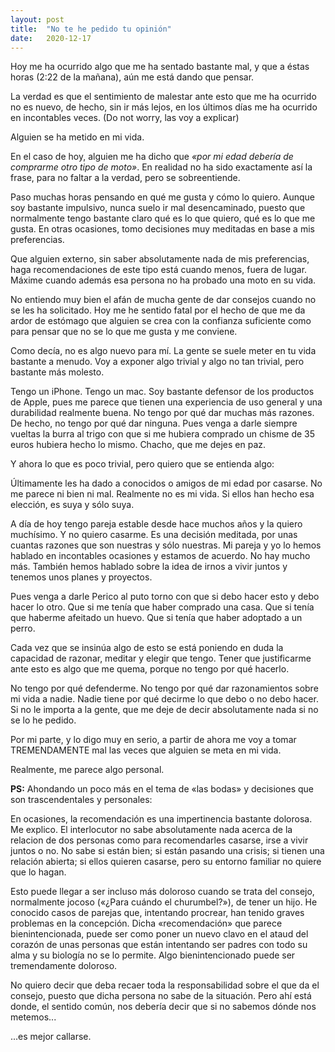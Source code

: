 ```yaml
---
layout: post
title:  "No te he pedido tu opinión"
date:   2020-12-17
---
```


Hoy me ha ocurrido algo que me ha sentado bastante mal, y que a éstas horas (2:22 de la mañana), aún me está dando que pensar.

La verdad es que el sentimiento de malestar ante esto que me ha ocurrido no es nuevo, de hecho, sin ir más lejos, en los últimos días me ha ocurrido en incontables veces. (Do not worry, las voy a explicar)

Alguien se ha metido en mi vida.

En el caso de hoy, alguien me ha dicho que *«por mi edad debería de comprarme otro tipo de moto»*. En realidad no ha sido exactamente así la frase, para no faltar a la verdad, pero se sobreentiende.

Paso muchas horas pensando en qué me gusta y cómo lo quiero. Aunque soy bastante impulsivo, nunca suelo ir mal desencaminado, puesto que normalmente tengo bastante claro qué es lo que quiero, qué es lo que me gusta. En otras ocasiones, tomo decisiones muy meditadas en base a mis preferencias.

Que alguien externo, sin saber absolutamente nada de mis preferencias, haga recomendaciones de este tipo está cuando menos, fuera de lugar. Máxime cuando además esa persona no ha probado una moto en su vida.

No entiendo muy bien el afán de mucha gente de dar consejos cuando no se les ha solicitado. Hoy me he sentido fatal por el hecho de que me da ardor de estómago que alguien se crea con la confianza suficiente como para pensar que no se lo que me gusta y me conviene.

Como decía, no es algo nuevo para mí. La gente se suele meter en tu vida bastante a menudo. Voy a exponer algo trivial y algo no tan trivial, pero bastante más molesto.

Tengo un iPhone. Tengo un mac. Soy bastante defensor de los productos de Apple, pues me parece que tienen una experiencia de uso general y una durabilidad realmente buena. No tengo por qué dar muchas más razones. De hecho, no tengo por qué dar ninguna. Pues venga a darle siempre vueltas la burra al trigo con que si me hubiera comprado un chisme de 35 euros hubiera hecho lo mismo. Chacho, que me dejes en paz.

Y ahora lo que es poco trivial, pero quiero que se entienda algo:

Últimamente les ha dado a conocidos o amigos de mi edad por casarse. No me parece ni bien ni mal. Realmente no es mi vida. Si ellos han hecho esa elección, es suya y sólo suya.

A día de hoy tengo pareja estable desde hace muchos años y la quiero muchísimo. Y no quiero casarme. Es una decisión meditada, por unas cuantas razones que son nuestras y sólo nuestras. Mi pareja y yo lo hemos hablado en incontables ocasiones y estamos de acuerdo. No hay mucho más. También hemos hablado sobre la idea de irnos a vivir juntos y tenemos unos planes y proyectos.

Pues venga a darle Perico al puto torno con que si debo hacer esto y debo hacer lo otro. Que si me tenía que haber comprado una casa. Que si tenía que haberme afeitado un huevo. Que si tenía que haber adoptado a un perro.

Cada vez que se insinúa algo de esto se está poniendo en duda la capacidad de razonar, meditar y elegir que tengo. Tener que justificarme ante esto es algo que me quema, porque no tengo por qué hacerlo.

No tengo por qué defenderme. No tengo por qué dar razonamientos sobre mi vida a nadie. Nadie tiene por qué decirme lo que debo o no debo hacer. Si no le importa a la gente, que me deje de decir absolutamente nada si no se lo he pedido.

Por mi parte, y lo digo muy en serio, a partir de ahora me voy a tomar TREMENDAMENTE mal las veces que alguien se meta en mi vida.

Realmente, me parece algo personal.

**PS:** Ahondando un poco más en el tema de «las bodas» y decisiones que son trascendentales y personales:

En ocasiones, la recomendación es una impertinencia bastante dolorosa. Me explico. El interlocutor no sabe absolutamente nada acerca de la relacion de dos personas como para recomendarles casarse, irse a vivir juntos o no. No sabe si están bien; si están pasando una crisis; si tienen una relación abierta; si ellos quieren casarse, pero su entorno familiar no quiere que lo hagan.

Esto puede llegar a ser incluso más doloroso cuando se trata del consejo, normalmente jocoso («¿Para cuándo el churumbel?»), de tener un hijo. He conocido casos de parejas que, intentando procrear, han tenido graves problemas en la concepción. Dicha «recomendación» que parece bienintencionada, puede ser como poner un nuevo clavo en el ataud del corazón de unas personas que están intentando ser padres con todo su alma y su biología no se lo permite. Algo bienintencionado puede ser tremendamente doloroso.

No quiero decir que deba recaer toda la responsabilidad sobre el que da el consejo, puesto que dicha persona no sabe de la situación. Pero ahí está donde, el sentido común, nos debería decir que si no sabemos dónde nos metemos...

...es mejor callarse.